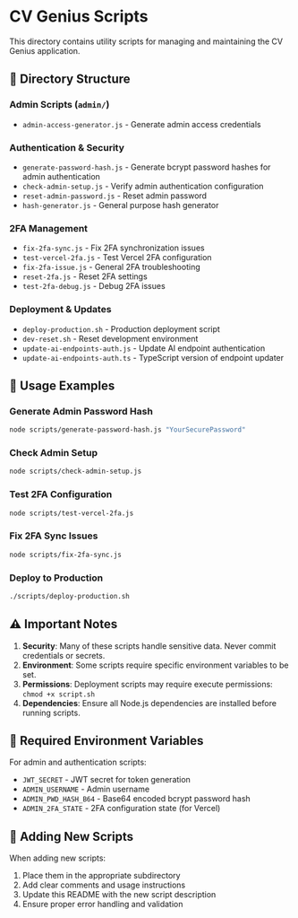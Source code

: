 # CV Genius Scripts

This directory contains utility scripts for managing and maintaining the CV Genius application.

## 📁 Directory Structure

### Admin Scripts (`admin/`)
- `admin-access-generator.js` - Generate admin access credentials

### Authentication & Security
- `generate-password-hash.js` - Generate bcrypt password hashes for admin authentication
- `check-admin-setup.js` - Verify admin authentication configuration
- `reset-admin-password.js` - Reset admin password
- `hash-generator.js` - General purpose hash generator

### 2FA Management
- `fix-2fa-sync.js` - Fix 2FA synchronization issues
- `test-vercel-2fa.js` - Test Vercel 2FA configuration
- `fix-2fa-issue.js` - General 2FA troubleshooting
- `reset-2fa.js` - Reset 2FA settings
- `test-2fa-debug.js` - Debug 2FA issues

### Deployment & Updates
- `deploy-production.sh` - Production deployment script
- `dev-reset.sh` - Reset development environment
- `update-ai-endpoints-auth.js` - Update AI endpoint authentication
- `update-ai-endpoints-auth.ts` - TypeScript version of endpoint updater

## 🔧 Usage Examples

### Generate Admin Password Hash
```bash
node scripts/generate-password-hash.js "YourSecurePassword"
```

### Check Admin Setup
```bash
node scripts/check-admin-setup.js
```

### Test 2FA Configuration
```bash
node scripts/test-vercel-2fa.js
```

### Fix 2FA Sync Issues
```bash
node scripts/fix-2fa-sync.js
```

### Deploy to Production
```bash
./scripts/deploy-production.sh
```

## ⚠️ Important Notes

1. **Security**: Many of these scripts handle sensitive data. Never commit credentials or secrets.
2. **Environment**: Some scripts require specific environment variables to be set.
3. **Permissions**: Deployment scripts may require execute permissions: `chmod +x script.sh`
4. **Dependencies**: Ensure all Node.js dependencies are installed before running scripts.

## 🔐 Required Environment Variables

For admin and authentication scripts:
- `JWT_SECRET` - JWT secret for token generation
- `ADMIN_USERNAME` - Admin username
- `ADMIN_PWD_HASH_B64` - Base64 encoded bcrypt password hash
- `ADMIN_2FA_STATE` - 2FA configuration state (for Vercel)

## 📝 Adding New Scripts

When adding new scripts:
1. Place them in the appropriate subdirectory
2. Add clear comments and usage instructions
3. Update this README with the new script description
4. Ensure proper error handling and validation